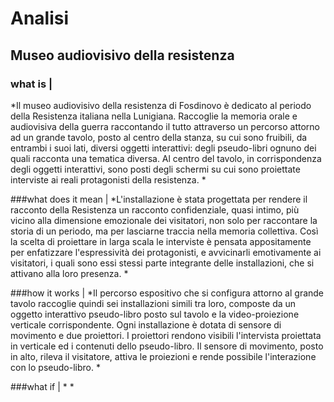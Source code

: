 # Analisi

## Museo audiovisivo della resistenza

### what is |
*Il museo audiovisivo della resistenza di Fosdinovo è dedicato al periodo della Resistenza italiana nella Lunigiana. Raccoglie la memoria orale e audiovisiva della guerra raccontando il tutto attraverso un percorso attorno ad un grande tavolo, posto al centro della stanza, su cui sono fruibili, da entrambi i suoi lati, diversi oggetti interattivi: degli pseudo-libri ognuno dei quali racconta una tematica diversa. Al centro del tavolo, in corrispondenza degli oggetti interattivi, sono posti degli schermi su cui sono proiettate interviste ai reali protagonisti della resistenza.
*


###what does it mean |
*L'installazione è stata progettata per rendere il racconto della Resistenza un racconto confidenziale, quasi intimo,  più vicino alla dimensione emozionale dei visitatori, non solo per raccontare la storia di un periodo, ma per lasciarne traccia nella memoria collettiva. Così la scelta di proiettare in larga scala le interviste è pensata appositamente per enfatizzare l'espressività dei protagonisti, e avvicinarli emotivamente ai visitatori, i quali sono essi stessi parte integrante delle installazioni, che si attivano alla loro presenza.
*

###how it works | 
*Il percorso espositivo che si configura attorno al grande tavolo raccoglie quindi sei installazioni simili tra loro, composte da un oggetto interattivo pseudo-libro posto sul tavolo e la video-proiezione verticale corrispondente. Ogni installazione è dotata di sensore di movimento e due proiettori. I proiettori rendono visibili l'intervista proiettata in verticale ed i contenuti dello pseudo-libro. Il sensore di movimento, posto in alto, rileva il visitatore, attiva le proiezioni e rende possibile l'interazione con lo pseudo-libro.
*

###what if | 
*
*


